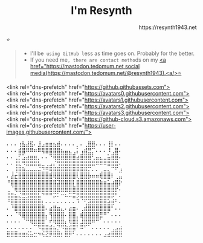 <div align=center>
  <h1>I'm Resynth</h1>
</div>

<div align=right>
  https://resynth1943.net
</div>

⭐️

> - I'll be` using GitHub l`ess as time goes on. Probably for the better.
> - If you need me`, there are contact metho`ds on my [<a<span> href="https://mastodon.tedomum.net</span> social media(https://mastodon.tedomum.net/@resynth1943).<a<span>/</span>>⭐️](https://mastodon.tedomum.net)

<span><link</span> rel="dns-prefetch" href="https://github.githubassets.com">
<br />
<span><link</span> rel="dns-prefetch" href="https://avatars0.githubusercontent.com">
<br /><span><link</span> rel="dns-prefetch" href="https://avatars1.githubusercontent.com">
<br /><span><link</span> rel="dns-prefetch" href="https://avatars2.githubusercontent.com">
<br /><span><link</span> rel="dns-prefetch" href="https://avatars3.githubusercontent.com">
<br /><span><link</span> rel="dns-prefetch" href="https://github-cloud.s3.amazonaws.com">
<br /><span><link</span> rel="dns-prefetch" href="https://user-images.githubusercontent.com/">
 
⠄⠄⠄⢰⣧⣼⣯⠄⣸⣠⣶⣶⣦⣾⠄⠄⠄⠄⡀⠄⢀⣿⣿⠄⠄⠄⢸⡇⠄⠄
⠄⠄⠄⣾⣿⠿⠿⠶⠿⢿⣿⣿⣿⣿⣦⣤⣄⢀⡅⢠⣾⣛⡉⠄⠄⠄⠸⢀⣿⠄
⠄⠄⢀⡋⣡⣴⣶⣶⡀⠄⠄⠙⢿⣿⣿⣿⣿⣿⣴⣿⣿⣿⢃⣤⣄⣀⣥⣿⣿⠄
⠄⠄⢸⣇⠻⣿⣿⣿⣧⣀⢀⣠⡌⢻⣿⣿⣿⣿⣿⣿⣿⣿⣿⠿⠿⠿⣿⣿⣿⠄
⠄⢀⢸⣿⣷⣤⣤⣤⣬⣙⣛⢿⣿⣿⣿⣿⣿⣿⡿⣿⣿⡍⠄⠄⢀⣤⣄⠉⠋⣰
⠄⣼⣖⣿⣿⣿⣿⣿⣿⣿⣿⣿⢿⣿⣿⣿⣿⣿⢇⣿⣿⡷⠶⠶⢿⣿⣿⠇⢀⣤
⠘⣿⣿⣿⣿⣿⣿⣿⣿⣿⣿⣿⣿⣽⣿⣿⣿⡇⣿⣿⣿⣿⣿⣿⣷⣶⣥⣴⣿⡗
⢀⠈⢿⣿⣿⣿⣿⣿⣿⣿⣿⣿⣿⣿⣿⣿⣿⣿⣿⣿⣿⣿⣿⣿⣿⣿⣿⣿⡟⠄
⢸⣿⣦⣌⣛⣻⣿⣿⣧⠙⠛⠛⡭⠅⠒⠦⠭⣭⡻⣿⣿⣿⣿⣿⣿⣿⣿⡿⠃⠄
⠘⣿⣿⣿⣿⣿⣿⣿⣿⡆⠄⠄⠄⠄⠄⠄⠄⠄⠹⠈⢋⣽⣿⣿⣿⣿⣵⣾⠃⠄
⠄⠘⣿⣿⣿⣿⣿⣿⣿⣿⠄⣴⣿⣶⣄⠄⣴⣶⠄⢀⣾⣿⣿⣿⣿⣿⣿⠃⠄⠄
⠄⠄⠈⠻⣿⣿⣿⣿⣿⣿⡄⢻⣿⣿⣿⠄⣿⣿⡀⣾⣿⣿⣿⣿⣛⠛⠁⠄⠄⠄
⠄⠄⠄⠄⠈⠛⢿⣿⣿⣿⠁⠞⢿⣿⣿⡄⢿⣿⡇⣸⣿⣿⠿⠛⠁⠄⠄⠄⠄⠄
⠄⠄⠄⠄⠄⠄⠄⠉⠻⣿⣿⣾⣦⡙⠻⣷⣾⣿⠃⠿⠋⠁⠄⠄⠄⠄⠄⢀⣠⣴
⣿⣿⣿⣶⣶⣮⣥⣒⠲⢮⣝⡿⣿⣿⡆⣿⡿⠃⠄⠄⠄⠄⠄⠄⠄⣠⣴⣿⣿⣿